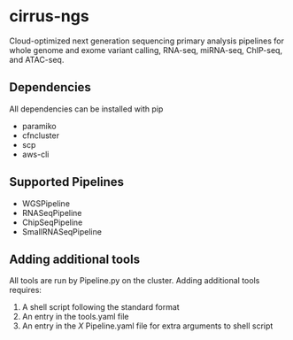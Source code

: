 # cirrus-ngs
Cloud-optimized next generation sequencing primary analysis pipelines for whole genome and exome variant calling, RNA-seq, miRNA-seq, ChIP-seq, and ATAC-seq.

## Dependencies
All dependencies can be installed with pip
* paramiko
* cfncluster
* scp
* aws-cli

## Supported Pipelines
* WGSPipeline
* RNASeqPipeline
* ChipSeqPipeline
* SmallRNASeqPipeline

## Adding additional tools
All tools are run by Pipeline.py on the cluster. Adding additional tools requires:
1. A shell script following the standard format
2. An entry in the tools.yaml file
3. An entry in the _X_ Pipeline.yaml file for extra arguments to shell script
